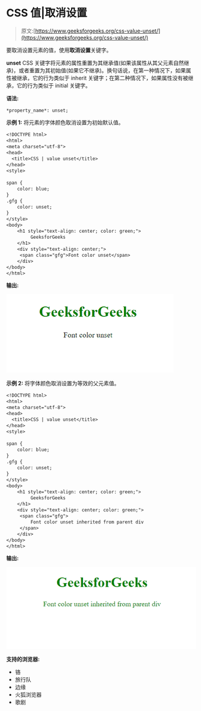 # CSS 值|取消设置

> 原文:[https://www.geeksforgeeks.org/css-value-unset/](https://www.geeksforgeeks.org/css-value-unset/)

要取消设置元素的值，使用**取消设置**关键字。

**unset** CSS 关键字将元素的属性重置为其继承值(如果该属性从其父元素自然继承)，或者重置为其初始值(如果它不继承)。换句话说，在第一种情况下，如果属性被继承，它的行为类似于 inherit 关键字；在第二种情况下，如果属性没有被继承，它的行为类似于 initial 关键字。

**语法:**

```
*property_name*: unset;
```

**示例 1:** 将元素的字体颜色取消设置为初始默认值。

```
<!DOCTYPE html>
<html>
<meta charset="utf-8">
<head>
  <title>CSS | value unset</title>
</head>
<style>

span {
    color: blue;
}
.gfg {
    color: unset;
}
</style>
<body>
    <h1 style="text-align: center; color: green;">
         GeeksforGeeks
    </h1>
    <div style="text-align: center;">
     <span class="gfg">Font color unset</span>
    </div>
</body>
</html>
```

**输出:**

![](img/6f0ac77a032a6af3ae52d31a8a9f618f.png)

**示例 2:** 将字体颜色取消设置为等效的父元素值。

```
<!DOCTYPE html>
<html>
<meta charset="utf-8">
<head>
  <title>CSS | value unset</title>
</head>
<style>

span {
    color: blue;
}
.gfg {
    color: unset;
}
</style>
<body>
    <h1 style="text-align: center; color: green;">
         GeeksforGeeks
    </h1>
    <div style="text-align: center; color: green;">
     <span class="gfg">
         Font color unset inherited from parent div
     </span>
    </div>
</body>
</html>
```

**输出:**

![](img/36e89ece58f4eb8e92fdc73812d602d5.png)

**支持的浏览器:**

*   铬
*   旅行队
*   边缘
*   火狐浏览器
*   歌剧
